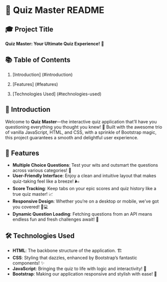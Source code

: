 # 🎉 Quiz Master README

## 🎓 Project Title

**Quiz Master: Your Ultimate Quiz Experience!** 🎉

## 📚 Table of Contents

1. [Introduction] (#introduction)

2. [Features] (#features)

3. [Technologies Used] (#technologies-used)

## 🌟 Introduction

Welcome to **Quiz Master**—the interactive quiz application that’ll have you questioning everything you thought you knew! 🤔 Built with the awesome trio of vanilla JavaScript, HTML, and CSS, with a sprinkle of Bootstrap magic, this project guarantees a smooth and delightful user experience.

## 🚀 Features

- **Multiple Choice Questions**: Test your wits and outsmart the questions across various categories! 🧠
- **User-Friendly Interface**: Enjoy a clean and intuitive layout that makes quiz-taking feel like a breeze! 🌬️
- **Score Tracking**: Keep tabs on your epic scores and quiz history like a true quiz master! 📈
- **Responsive Design**: Whether you’re on a desktop or mobile, we’ve got you covered! 📱💻
- **Dynamic Question Loading**: Fetching questions from an API means endless fun and fresh challenges await! 🎲

## 🛠️ Technologies Used

- **HTML**: The backbone structure of the application. 🏗️
- **CSS**: Styling that dazzles, enhanced by Bootstrap’s fantastic components! ✨
- **JavaScript**: Bringing the quiz to life with logic and interactivity! 🎉
- **Bootstrap**: Making our application responsive and stylish with ease! 🎨
